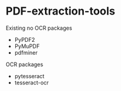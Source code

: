 # PDF-extraction-tools


Existing no OCR packages

- PyPDF2
- PyMuPDF
- pdfminer

OCR packages

- pytesseract
- tesseract-ocr

